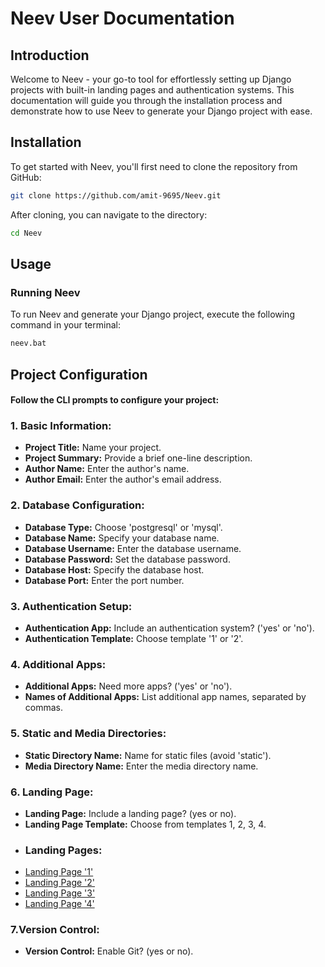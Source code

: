 # Neev User Documentation

## Introduction

Welcome to Neev - your go-to tool for effortlessly setting up Django projects with built-in landing pages and authentication systems. This documentation will guide you through the installation process and demonstrate how to use Neev to generate your Django project with ease.

## Installation

To get started with Neev, you'll first need to clone the repository from GitHub:

```bash
git clone https://github.com/amit-9695/Neev.git
```

After cloning, you can navigate to the directory:
```bash
cd Neev
```

## Usage
### Running Neev
To run Neev and generate your Django project, execute the following command in your terminal:
```bash
neev.bat
```

## Project Configuration
####  Follow the CLI prompts to configure your project:
### 1. Basic Information:
- **Project Title:**  Name your project.
- **Project Summary:**  Provide a brief one-line description.
- **Author Name:**  Enter the author's name.
- **Author Email:**  Enter the author's email address.
### 2. Database Configuration:
- **Database Type:** Choose 'postgresql' or 'mysql'.
- **Database Name:** Specify your database name.
- **Database Username:** Enter the database username.
- **Database Password:** Set the database password.
- **Database Host:** Specify the database host.
- **Database Port:** Enter the port number.
### 3. Authentication Setup:
- **Authentication App:** Include an authentication system? ('yes' or 'no').
- **Authentication Template:** Choose template '1' or '2'.
### 4. Additional Apps:
- **Additional Apps:** Need more apps? ('yes' or 'no').
- **Names of Additional Apps:** List additional app names, separated by commas.
### 5. Static and Media Directories:
- **Static Directory Name:** Name for static files (avoid 'static').
- **Media Directory Name:** Enter the media directory name.
### 6. Landing Page:
- **Landing Page:** Include a landing page? (yes or no).
- **Landing Page Template:** Choose from templates 1, 2, 3, 4.
- ### **Landing Pages:**
- [Landing Page '1'](https://drive.google.com/file/d/1y5J0rA5LgS6WWbx9HCj9ZKC6npjdlit3/view?usp=sharing "This is the First Landing Page")
- [Landing Page '2'](https://drive.google.com/file/d/1F7ctNAAFNWMAFBv1p81j0r-mhKPRyFme/view?usp=sharing "This is the Second Landing Page")
- [Landing Page '3'](https://drive.google.com/file/d/1spyiW-DgRCknh8Mq-KtTyZ08136jDdrz/view?usp=sharing "This is the Third Landing Page")
- [Landing Page '4'](https://drive.google.com/file/d/1pfYpH2KrdAOndYi_bognL79nrTVDRlnr/view?usp=sharing "This is the Fourth Landing Page")

### 7.Version Control:
- **Version Control:** Enable Git? (yes or no).
